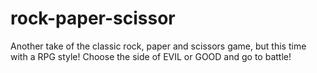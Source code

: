 # rock-paper-scissor

Another take of the classic rock, paper and scissors game, but this time with a RPG style!
Choose the side of EVIL or GOOD and go to battle!

